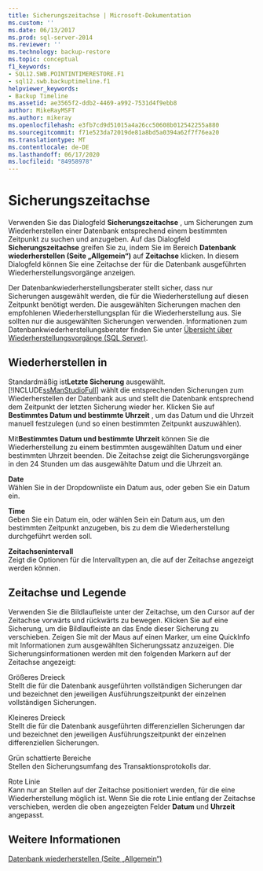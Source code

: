 ```yaml
---
title: Sicherungszeitachse | Microsoft-Dokumentation
ms.custom: ''
ms.date: 06/13/2017
ms.prod: sql-server-2014
ms.reviewer: ''
ms.technology: backup-restore
ms.topic: conceptual
f1_keywords:
- SQL12.SWB.POINTINTIMERESTORE.F1
- sql12.swb.backuptimeline.f1
helpviewer_keywords:
- Backup Timeline
ms.assetid: ae3565f2-ddb2-4469-a992-7531d4f9ebb8
author: MikeRayMSFT
ms.author: mikeray
ms.openlocfilehash: e3fb7cd9d51015a4a26cc50608b012542255a880
ms.sourcegitcommit: f71e523da72019de81a8bd5a0394a62f7f76ea20
ms.translationtype: MT
ms.contentlocale: de-DE
ms.lasthandoff: 06/17/2020
ms.locfileid: "84958978"
---
```

# <a name="backup-timeline"></a>Sicherungszeitachse
  Verwenden Sie das Dialogfeld **Sicherungszeitachse** , um Sicherungen zum Wiederherstellen einer Datenbank entsprechend einem bestimmten Zeitpunkt zu suchen und anzugeben. Auf das Dialogfeld **Sicherungszeitachse** greifen Sie zu, indem Sie im Bereich **Datenbank wiederherstellen (Seite „Allgemein“)** auf **Zeitachse** klicken. In diesem Dialogfeld können Sie eine Zeitachse der für die Datenbank ausgeführten Wiederherstellungsvorgänge anzeigen.  
  
 Der Datenbankwiederherstellungsberater stellt sicher, dass nur Sicherungen ausgewählt werden, die für die Wiederherstellung auf diesen Zeitpunkt benötigt werden. Die ausgewählten Sicherungen machen den empfohlenen Wiederherstellungsplan für die Wiederherstellung aus. Sie sollten nur die ausgewählten Sicherungen verwenden. Informationen zum Datenbankwiederherstellungsberater finden Sie unter [Übersicht über Wiederherstellungsvorgänge &#40;SQL Server&#41;](restore-and-recovery-overview-sql-server.md).  
  
## <a name="restore-to"></a>Wiederherstellen in  
 Standardmäßig ist**Letzte Sicherung** ausgewählt. [!INCLUDE[ssManStudioFull](../../includes/ssmanstudiofull-md.md)] wählt die entsprechenden Sicherungen zum Wiederherstellen der Datenbank aus und stellt die Datenbank entsprechend dem Zeitpunkt der letzten Sicherung wieder her. Klicken Sie auf **Bestimmtes Datum und bestimmte Uhrzeit** , um das Datum und die Uhrzeit manuell festzulegen (und so einen bestimmten Zeitpunkt auszuwählen).  
  
 Mit**Bestimmtes Datum und bestimmte Uhrzeit** können Sie die Wiederherstellung zu einem bestimmten ausgewählten Datum und einer bestimmten Uhrzeit beenden. Die Zeitachse zeigt die Sicherungsvorgänge in den 24 Stunden um das ausgewählte Datum und die Uhrzeit an.  
  
 **Date**  
 Wählen Sie in der Dropdownliste ein Datum aus, oder geben Sie ein Datum ein.  
  
 **Time**  
 Geben Sie ein Datum ein, oder wählen Sein ein Datum aus, um den bestimmten Zeitpunkt anzugeben, bis zu dem die Wiederherstellung durchgeführt werden soll.  
  
 **Zeitachsenintervall**  
 Zeigt die Optionen für die Intervalltypen an, die auf der Zeitachse angezeigt werden können.  
  
## <a name="timeline-and-legend"></a>Zeitachse und Legende  
 Verwenden Sie die Bildlaufleiste unter der Zeitachse, um den Cursor auf der Zeitachse vorwärts und rückwärts zu bewegen. Klicken Sie auf eine Sicherung, um die Bildlaufleiste an das Ende dieser Sicherung zu verschieben. Zeigen Sie mit der Maus auf einen Marker, um eine QuickInfo mit Informationen zum ausgewählten Sicherungssatz anzuzeigen. Die Sicherungsinformationen werden mit den folgenden Markern auf der Zeitachse angezeigt:  
  
 Größeres Dreieck  
 Stellt die für die Datenbank ausgeführten vollständigen Sicherungen dar und bezeichnet den jeweiligen Ausführungszeitpunkt der einzelnen vollständigen Sicherungen.  
  
 Kleineres Dreieck  
 Stellt die für die Datenbank ausgeführten differenziellen Sicherungen dar und bezeichnet den jeweiligen Ausführungszeitpunkt der einzelnen differenziellen Sicherungen.  
  
 Grün schattierte Bereiche  
 Stellen den Sicherungsumfang des Transaktionsprotokolls dar.  
  
 Rote Linie  
 Kann nur an Stellen auf der Zeitachse positioniert werden, für die eine Wiederherstellung möglich ist. Wenn Sie die rote Linie entlang der Zeitachse verschieben, werden die oben angezeigten Felder **Datum** und **Uhrzeit** angepasst.  
  
## <a name="see-also"></a>Weitere Informationen  
 [Datenbank wiederherstellen &#40;Seite „Allgemein“&#41;](../../integration-services/general-page-of-integration-services-designers-options.md)  
  
  
